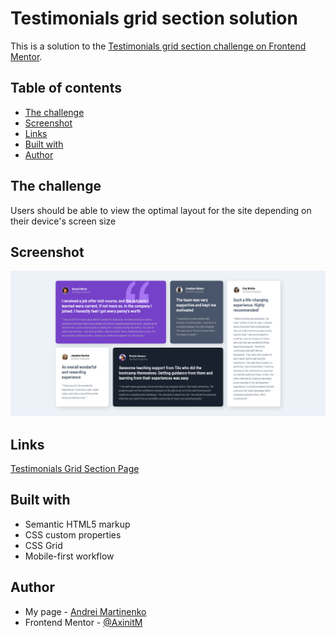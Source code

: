 # Testimonials grid section solution

This is a solution to the [Testimonials grid section challenge on Frontend Mentor](https://www.frontendmentor.io/challenges/testimonials-grid-section-Nnw6J7Un7).

## Table of contents
- [The challenge](#the-challenge)
- [Screenshot](#screenshot)
- [Links](#links)
- [Built with](#built-with)
- [Author](#author)


## The challenge

Users should be able to view the optimal layout for the site depending on their device's screen size

## Screenshot

![](./images/Screenshot.png)

## Links

[Testimonials Grid Section Page](https://axinitm.github.io/FM-Testimonials-grid-section/)

## Built with

- Semantic HTML5 markup
- CSS custom properties
- CSS Grid
- Mobile-first workflow

## Author

- My page - [Andrei Martinenko](https://www.frontender.biz/)
- Frontend Mentor - [@AxinitM](https://www.frontendmentor.io/profile/AxinitM)

